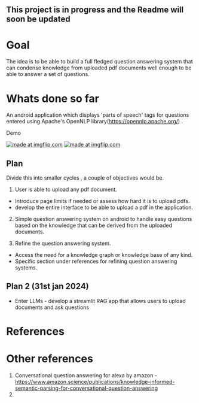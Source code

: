 ## This project is in progress and the Readme will soon be updated
# Goal
The idea is to be able to build a full fledged question answering system that can condense knowledge from uploaded pdf documents well enough to be able to answer a set of questions.  


# Whats done so far 
An android application which displays 'parts of speech' tags for questions entered using Apache's OpenNLP library(https://opennlp.apache.org/) . 


Demo 
                                                                                                                                 
<a href="https://imgflip.com/gif/30h3vm"><img src="https://i.imgflip.com/30h3vm.gif" title="made at imgflip.com"/></a>                 <a href="https://imgflip.com/gif/30h538"><img src="https://i.imgflip.com/30h538.gif" title="made at imgflip.com"/></a>

## Plan

Divide this into smaller cycles , a couple of objectives would be. 

1. User is able to upload any pdf document.
  - Introduce page limits if needed or assess how hard it is to upload pdfs.
  - develop the entire interface to be able to upload a pdf in the application. 

2. Simple question answering system on android to handle easy questions based on the knowledge that can be derived from the uploaded documents. 

3. Refine the question answering system.
  - Access the need for a knowledge graph or knowledge base of any kind. 
  - Specific section under references for refining question answering systems.

## Plan 2 (31st jan 2024)
- Enter LLMs - develop a streamlit RAG app that allows users to upload documents and ask questions

# References


# Other references
1. Conversational question answering for alexa by amazon - https://www.amazon.science/publications/knowledge-informed-semantic-parsing-for-conversational-question-answering
2. 

